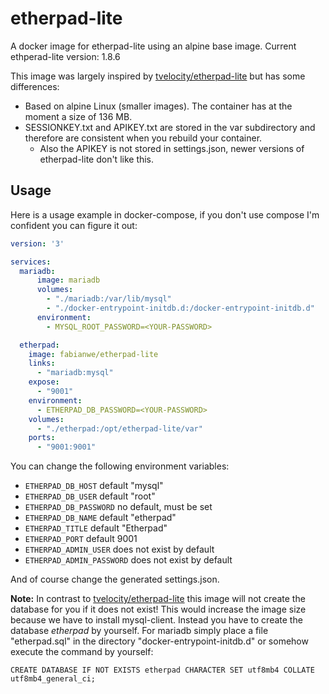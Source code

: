 # etherpad-lite
A docker image for etherpad-lite using an alpine base image.
Current ethperad-lite version: 1.8.6

This image was largely inspired by [tvelocity/etherpad-lite](https://hub.docker.com/r/tvelocity/etherpad-lite/) but has some differences:

 - Based on alpine Linux (smaller images). The container has at the moment a size of 136 MB.
 - SESSIONKEY.txt and APIKEY.txt are stored in the var subdirectory and therefore are consistent when you rebuild your container.
	 - Also the APIKEY is not stored in settings.json, newer versions of etherpad-lite don't like this.

## Usage
Here is a usage example in docker-compose, if you don't use compose I'm confident you can figure it out:

```yml
version: '3'

services:
  mariadb:
      image: mariadb
      volumes:
        - "./mariadb:/var/lib/mysql"
        - "./docker-entrypoint-initdb.d:/docker-entrypoint-initdb.d"
      environment:
        - MYSQL_ROOT_PASSWORD=<YOUR-PASSWORD>

  etherpad:
    image: fabianwe/etherpad-lite
    links:
      - "mariadb:mysql"
    expose:
      - "9001"
    environment:
      - ETHERPAD_DB_PASSWORD=<YOUR-PASSWORD>
    volumes:
      - "./etherpad:/opt/etherpad-lite/var"
    ports:
      - "9001:9001"
```

You can change the following environment variables:

 - `ETHERPAD_DB_HOST` default "mysql"
 - `ETHERPAD_DB_USER` default "root"
 - `ETHERPAD_DB_PASSWORD` no default, must be set
 - `ETHERPAD_DB_NAME` default "etherpad"
 - `ETHERPAD_TITLE` default "Etherpad"
 - `ETHERPAD_PORT` default 9001
 - `ETHERPAD_ADMIN_USER` does not exist by default
 - `ETHERPAD_ADMIN_PASSWORD` does not exist by default

And of course change the generated settings.json.

**Note:** In contrast to [tvelocity/etherpad-lite](https://hub.docker.com/r/tvelocity/etherpad-lite/) this image will not create the database for you if it does not exist! This would increase the image size because we have to install mysql-client.
Instead you have to create the database *etherpad* by yourself. For mariadb simply place a file "etherpad.sql" in the directory "docker-entrypoint-initdb.d" or somehow execute the command by yourself:
```mysql
CREATE DATABASE IF NOT EXISTS etherpad CHARACTER SET utf8mb4 COLLATE utf8mb4_general_ci;
```
